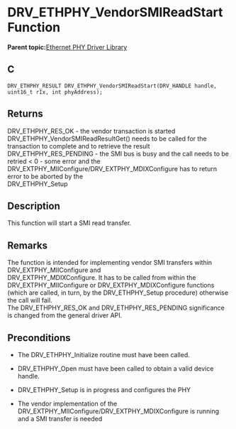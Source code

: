 # DRV\_ETHPHY\_VendorSMIReadStart Function

**Parent topic:**[Ethernet PHY Driver Library](GUID-F4DF749A-0F8C-4482-8661-C005A0BE0CF4.md)

## C

```
DRV_ETHPHY_RESULT DRV_ETHPHY_VendorSMIReadStart(DRV_HANDLE handle, uint16_t rIx, int phyAddress); 
```

## Returns

DRV\_ETHPHY\_RES\_OK - the vendor transaction is started DRV\_ETHPHY\_VendorSMIReadResultGet\(\) needs to be called for the transaction to complete and to retrieve the result DRV\_ETHPHY\_RES\_PENDING - the SMI bus is busy and the call needs to be retried < 0 - some error and the DRV\_EXTPHY\_MIIConfigure/DRV\_EXTPHY\_MDIXConfigure has to return error to be aborted by the<br />DRV\_ETHPHY\_Setup

## Description

This function will start a SMI read transfer.

## Remarks

The function is intended for implementing vendor SMI transfers within DRV\_EXTPHY\_MIIConfigure and<br />DRV\_EXTPHY\_MDIXConfigure. It has to be called from within the DRV\_EXTPHY\_MIIConfigure or DRV\_EXTPHY\_MDIXConfigure functions \(which are called, in turn, by the DRV\_ETHPHY\_Setup procedure\) otherwise the call will fail.<br />The DRV\_ETHPHY\_RES\_OK and DRV\_ETHPHY\_RES\_PENDING significance is changed from the general driver API.

## Preconditions

-   The DRV\_ETHPHY\_Initialize routine must have been called.

-   DRV\_ETHPHY\_Open must have been called to obtain a valid device handle.

-   DRV\_ETHPHY\_Setup is in progress and configures the PHY

-   The vendor implementation of the DRV\_EXTPHY\_MIIConfigure/DRV\_EXTPHY\_MDIXConfigure is running and a SMI transfer is needed


